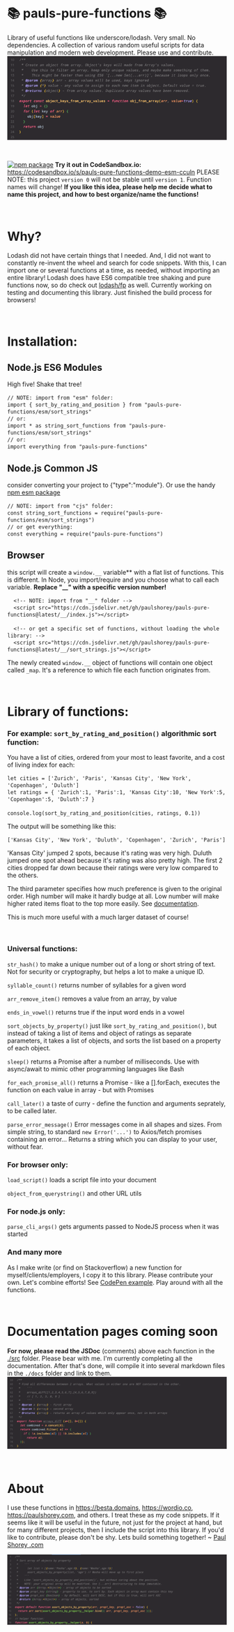 # 📚 pauls-pure-functions 📚

Library of useful functions like underscore/lodash. Very small. No dependencies. A collection of various random useful scripts for data manipulation and modern web development. Please use and contribute.
![example1](docs/examples/object_keys_from_array_values.png)
<p>&nbsp;</p>

[![npm package](https://img.shields.io/npm/v/colorful-console-logger.svg)](https://www.npmjs.com/package/colorful-console-logger)
**Try it out in CodeSandbox.io:** \
https://codesandbox.io/s/pauls-pure-functions-demo-esm-cculn
PLEASE NOTE: this project `version 0` will not be stable until `version 1`. Function names will change! **If you like this idea, please help me decide what to name this project, and how to best organize/name the functions!**
<p>&nbsp;</p>

# Why?

Lodash did not have certain things that I needed. And, I did not want to constantly re-invent the wheel and search for code snippets. With this, I can import one or several functions at a time, as needed, without importing an entire library! Lodash does have ES6 compatible tree shaking and pure functions now, so do check out [lodash/fp](https://github.com/lodash/lodash/wiki/FP-Guide) as well. Currently working on testing and documenting this library. Just finished the build process for browsers!
<p>&nbsp;</p>

# Installation:

## Node.js ES6 Modules
High five! Shake that tree!
  ```
  // NOTE: import from "esm" folder:
  import { sort_by_rating_and_position } from "pauls-pure-functions/esm/sort_strings"
  // or:
  import * as string_sort_functions from "pauls-pure-functions/esm/sort_strings"
  // or:
  import everything from "pauls-pure-functions"
  ```

## Node.js Common JS
consider converting your project to {"type":"module"}. Or use the handy [npm esm package](https://www.npmjs.com/package/esm)
  ```
  // NOTE: import from "cjs" folder:
  const string_sort_functions = require("pauls-pure-functions/esm/sort_strings")
  // or get everything:
  const everything = require("pauls-pure-functions")
  ```

## Browser
this script will create a `window.__` variable** with a flat list of functions. This is different. In Node, you import/require and you choose what to call each variable. **Replace "__" with a specific version number!**
```
  <!-- NOTE: import from "__" folder -->
  <script src="https://cdn.jsdelivr.net/gh/paulshorey/pauls-pure-functions@latest/__/index.js"></script>

  <!-- or get a specific set of functions, without loading the whole library: -->
  <script src="https://cdn.jsdelivr.net/gh/paulshorey/pauls-pure-functions@latest/__/sort_strings.js"></script>
```
The newly created `window.__` object of functions will contain one object called `_map`. It's a reference to which file each function originates from.


<p>&nbsp;</p>

# Library of functions:

### For example: `sort_by_rating_and_position()` algorithmic sort function:

You have a list of cities, ordered from your most to least favorite, and a cost of living index for each:
```
let cities = ['Zurich', 'Paris', 'Kansas City', 'New York', 'Copenhagen', 'Duluth']
let ratings = { 'Zurich':1, 'Paris':1, 'Kansas City':10, 'New York':5, 'Copenhagen':5, 'Duluth':7 }

console.log(sort_by_rating_and_position(cities, ratings, 0.1))
```
The output will be something like this:
```
['Kansas City', 'New York', 'Duluth', 'Copenhagen', 'Zurich', 'Paris']
```
'Kansas City' jumped 2 spots, because it's rating was very high. Duluth jumped one spot ahead because it's rating was also pretty high. The first 2 cities dropped far down because their ratings were very low compared to the others.

The third parameter specifies how much preference is given to the original order. High number will make it hardly budge at all. Low number will make higher rated items float to the top more easily. See [documentation](#documentation-coming-soon).

This is much more useful with a much larger dataset of course!
<p>&nbsp;</p>

### Universal functions:

`str_hash()` to make a unique number out of a long or short string of text. Not for security or cryptography, but helps a lot to make a unique ID.

`syllable_count()` returns number of syllables for a given word

`arr_remove_item()` removes a value from an array, by value

`ends_in_vowel()` returns true if the input word ends in a vowel

`sort_objects_by_property()` just like `sort_by_rating_and_position()`, but instead of taking a list of items and object of ratings as separate parameters, it takes a list of objects, and sorts the list based on a property of each object.

`sleep()` returns a Promise after a number of milliseconds. Use with async/await to mimic other programming languages like Bash

`for_each_promise_all()` returns a Promise - like a [].forEach, executes the function on each value in array - but with Promises

`call_later()` a taste of curry - define the function and arguments seprately, to be called later.

`parse_error_message()` Error messages come in all shapes and sizes. From simple string, to standard `new Error('...')` to Axios/fetch promises containing an error... Returns a string which you can display to your user, without fear.

### For browser only:

`load_script()` loads a script file into your document

`object_from_querystring()` and other URL utils

### For node.js only:

`parse_cli_args()` gets arguments passed to NodeJS process when it was started

### And many more

As I make write (or find on Stackoverflow) a new function for myself/clients/employers, I copy it to this library. Please contribute your own. Let's combine efforts!
See [CodePen example](https://codepen.io/paulshorey/pen/bGweWaB?editors=0012). Play around with all the functions.

<p>&nbsp;</p>

# Documentation pages coming soon

**For now, please read the JSDoc** (comments) above each function in the [./src](https://github.com/paulshorey/pauls-pure-functions/tree/main/src) folder. Please bear with me. I'm currently completing all the documentation. After that's done, will compile it into several markdown files in the `./docs` folder and link to them.
![example2](docs/examples/arrays_diff.png)

<p>&nbsp;</p>

# About

I use these functions in https://besta.domains, https://wordio.co, https://paulshorey.com, and others. I treat these as my code snippets. If it seems like it will be useful in the future, not just for the project at hand, but for many different projects, then I include the script into this library. If you'd like to contribute, please don't be shy. Lets build something together! ~ [Paul Shorey .com](https://paulshorey.com)

![example3](docs/examples/sort_objects_by_property.png)
